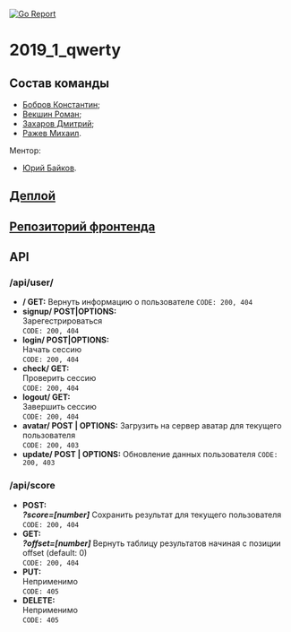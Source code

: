 [![Go Report](https://goreportcard.com/badge/github.com/go-park-mail-ru/2019_1_qwerty)](https://goreportcard.com/report/github.com/go-park-mail-ru/2019_1_qwerty)
# 2019_1_qwerty

## Состав команды
* [Бобров Константин](https://github.com/KostyaBobroff);
* [Векшин Роман](https://github.com/BrBrRoman);
* [Захаров Дмитрий](https://github.com/goddeuce1);
* [Ражев Михаил](https://github.com/Lunex08).

 Ментор:
 * [Юрий Байков](https://github.com/OkciD).

 ## [Деплой](https://front.brbrroman.ru)
 ## [Репозиторий фронтенда](https://github.com/frontend-park-mail-ru/2019_1_qwerty/)


## API

### **/api/user/**
* **/ GET:**
Вернуть информацию о пользователе
```CODE: 200, 404```
* **signup/ POST|OPTIONS:**  
Зарегестрироваться  
```CODE: 200, 404```
* **login/ POST|OPTIONS:**  
Начать сессию   
```CODE: 200, 404```
* **check/ GET:**  
Проверить сессию  
```CODE: 200, 404```
* **logout/ GET:**  
Завершить сессию    
```CODE: 200, 404```
* **avatar/ POST | OPTIONS:**
Загрузить на сервер аватар для текущего пользователя  
```CODE: 200, 403```  
* **update/ POST | OPTIONS:**
Обновление данных пользователя
```CODE: 200, 403```  

### **/api/score**
* **POST:**  
___?score=[number]___ Сохранить результат для текущего пользователя  
```CODE: 200, 404```
* **GET:**  
___?offset=[number]___ Вернуть таблицу результатов начиная с позиции offset (default: 0)  
```CODE: 200, 404```
* **PUT:**  
Неприменимо  
```CODE: 405```
* **DELETE:**  
Неприменимо    
```CODE: 405```
